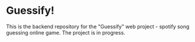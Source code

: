 # Guessify!
This is the backend repository for the "Guessify" web project - spotify song guessing online game.
The project is in progress.
